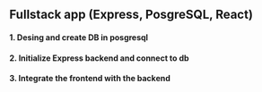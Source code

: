 ## Fullstack app (Express, PosgreSQL, React)
#### 1. Desing and create DB in posgresql
#### 2. Initialize Express backend and connect to db
#### 3. Integrate the frontend with the backend
